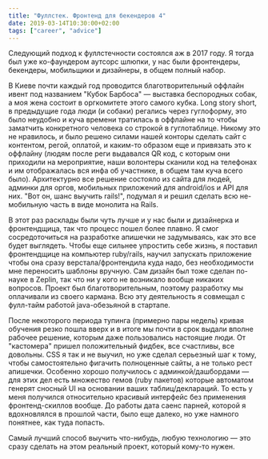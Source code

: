 ```yaml
---
title: "Фуллстек. Фронтенд для бекендеров 4"
date: 2019-03-14T10:30:00+02:00
tags: ["career", "advice"]
---
```


Следующий подход к фуллстечности состоялся аж в 2017 году. Я тогда был уже ко-фаундером аутсорс шлюпки, у нас были фронтендеры, бекендеры, мобильщики и дизайнеры, в общем полный набор. 

В Киеве почти каждый год проводится благотворительный оффлайн ивент под названием "Кубок Барбоса" — выставка беспородных собак, а моя жена состоит в оргкомитете этого самого кубка. Long story short, в предыдущие года люди (и собаки) регались через гуглоформу, это было неудобно и куча времени тратилась в оффлайне на то чтобы заматчить конкретного человека со строкой в гуглотаблице. Никому это не нравилось, и было решено силами нашей конторы сделать сайт с контентом, регой, оплатой, и каким-то образом еще и привязать это к оффлайну (людям после реги выдавался QR код, с которым они приходили на мероприятие, наши волонтеры сканили код на телефонах и им отображалась вся инфа об участнике, в общем там куча всего было). Архитектурно все решение состояло из сайта для людей, админки для оргов, мобильных приложений для android/ios и API для них. "Вот он, шанс выучить rails!", подумал я и решил сделать всю не-мобильную часть в виде монолита на Rails.

В этот раз расклады были чуть лучше и у нас были и дизайнерка и фронтендщица, так что процесс пошел более плавно. Я смог сосредоточиться на разработке апишечки не задумываясь, как это все будет выглядеть. Чтобы еще сильнее упростить себе жизнь, я поставил фронтендщице на компьютер ruby/rails, научил запускать приложение чтобы она сразу верстала/фронтендила куда надо, без необходимости мне переносить шаблоны вручную. Сам дизайн был тоже сделан по-науке в Zeplin, так что ни у кого не возникало вообще никаких вопросов. Проект был благотворительным, поэтому разработку мы оплачивали из своего кармана. Всю эту деятельность я совмещал с фулл-тайм работой java-обезьяной в стартапе.

После некоторого периода тупинга (примерно пары недель) кривая обучения резко пошла вверх и в итоге мы почти в срок выдали вполне рабочее решение, которым даже пользовались настоящие люди. От "кастомера" пришел положительный фидбек, все счастливы, все довольны. CSS я так и не выучил, но уже сделал серьезный шаг к тому, чтобы самостоятельно фигачить полноценные сайты, а не только рест апишечки. Особенно хорошо получилось с админкой/дашбордами — для этих дел есть множество гемов (ruby пакетов) которые автоматом генерят сносный UI на основании ваших таблиц/деклараций. То есть у меня получился относительно красивый интерфейс без применения фронтенд-скиллов вообще. До работы дата саенс парней, которой я вдохновлялся в прошлой части, было еще далеко, но уже намного понятнее, как туда попасть.

Самый лучший способ выучить что-нибудь, любую технологию — это сразу сделать на этом реальный проект, который кому-то нужен.